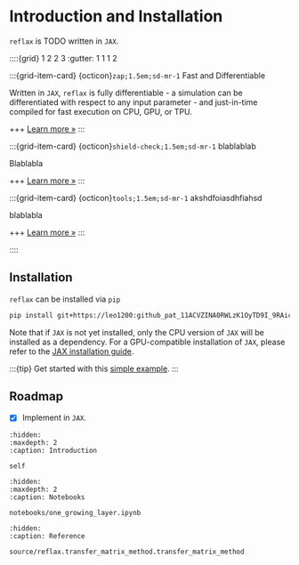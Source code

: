 # Introduction and Installation

`reflax` is TODO written in `JAX`.


::::{grid} 1 2 2 3
:gutter: 1 1 1 2

:::{grid-item-card} {octicon}`zap;1.5em;sd-mr-1` Fast and Differentiable

Written in `JAX`, `reflax` is fully differentiable - a simulation can be differentiated with respect to any input parameter - and just-in-time compiled for fast execution on CPU, GPU, or TPU.

+++
[Learn more »](notebooks/one_growing_layer.ipynb)
:::

:::{grid-item-card} {octicon}`shield-check;1.5em;sd-mr-1` blablablab

Blablabla

+++
[Learn more »](notebooks/one_growing_layer.ipynb)
:::

:::{grid-item-card} {octicon}`tools;1.5em;sd-mr-1` akshdfoiasdhfiahsd

blablabla

+++
[Learn more »](notebooks/one_growing_layer.ipynb)
:::

::::


## Installation

`reflax` can be installed via `pip`

```bash
pip install git+https://leo1200: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@github.com/leo1200/thin-films.git#v0.0.3
```

Note that if `JAX` is not yet installed, only the CPU version of `JAX` will be installed
as a dependency. For a GPU-compatible installation of `JAX`, please refer to the
[JAX installation guide](https://jax.readthedocs.io/en/latest/installation.html).

:::{tip} Get started with this [simple example](notebooks/one_growing_layer.ipynb).
:::

## Roadmap

- [x] Implement in `JAX`.


```{toctree}
:hidden:
:maxdepth: 2
:caption: Introduction

self
```

```{toctree}
:hidden:
:maxdepth: 2
:caption: Notebooks

notebooks/one_growing_layer.ipynb
```

```{toctree}
:hidden:
:caption: Reference

source/reflax.transfer_matrix_method.transfer_matrix_method
```